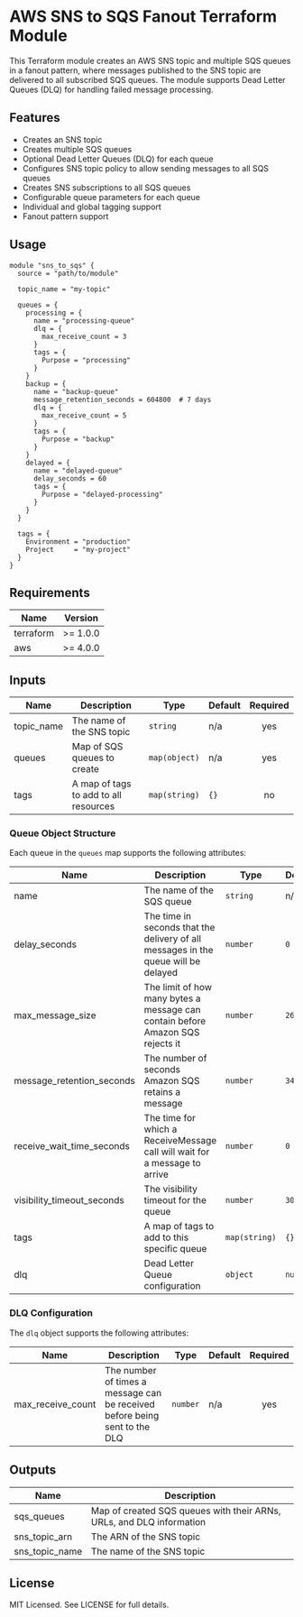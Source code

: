 # AWS SNS to SQS Fanout Terraform Module

This Terraform module creates an AWS SNS topic and multiple SQS queues in a fanout pattern, where messages published to the SNS topic are delivered to all subscribed SQS queues. The module supports Dead Letter Queues (DLQ) for handling failed message processing.

## Features

- Creates an SNS topic
- Creates multiple SQS queues
- Optional Dead Letter Queues (DLQ) for each queue
- Configures SNS topic policy to allow sending messages to all SQS queues
- Creates SNS subscriptions to all SQS queues
- Configurable queue parameters for each queue
- Individual and global tagging support
- Fanout pattern support

## Usage

```hcl
module "sns_to_sqs" {
  source = "path/to/module"

  topic_name = "my-topic"
  
  queues = {
    processing = {
      name = "processing-queue"
      dlq = {
        max_receive_count = 3
      }
      tags = {
        Purpose = "processing"
      }
    }
    backup = {
      name = "backup-queue"
      message_retention_seconds = 604800  # 7 days
      dlq = {
        max_receive_count = 5
      }
      tags = {
        Purpose = "backup"
      }
    }
    delayed = {
      name = "delayed-queue"
      delay_seconds = 60
      tags = {
        Purpose = "delayed-processing"
      }
    }
  }

  tags = {
    Environment = "production"
    Project     = "my-project"
  }
}
```

## Requirements

| Name | Version |
|------|---------|
| terraform | >= 1.0.0 |
| aws | >= 4.0.0 |

## Inputs

| Name | Description | Type | Default | Required |
|------|-------------|------|---------|:--------:|
| topic_name | The name of the SNS topic | `string` | n/a | yes |
| queues | Map of SQS queues to create | `map(object)` | n/a | yes |
| tags | A map of tags to add to all resources | `map(string)` | `{}` | no |

### Queue Object Structure

Each queue in the `queues` map supports the following attributes:

| Name | Description | Type | Default | Required |
|------|-------------|------|---------|:--------:|
| name | The name of the SQS queue | `string` | n/a | yes |
| delay_seconds | The time in seconds that the delivery of all messages in the queue will be delayed | `number` | `0` | no |
| max_message_size | The limit of how many bytes a message can contain before Amazon SQS rejects it | `number` | `262144` | no |
| message_retention_seconds | The number of seconds Amazon SQS retains a message | `number` | `345600` | no |
| receive_wait_time_seconds | The time for which a ReceiveMessage call will wait for a message to arrive | `number` | `0` | no |
| visibility_timeout_seconds | The visibility timeout for the queue | `number` | `30` | no |
| tags | A map of tags to add to this specific queue | `map(string)` | `{}` | no |
| dlq | Dead Letter Queue configuration | `object` | `null` | no |

### DLQ Configuration

The `dlq` object supports the following attributes:

| Name | Description | Type | Default | Required |
|------|-------------|------|---------|:--------:|
| max_receive_count | The number of times a message can be received before being sent to the DLQ | `number` | n/a | yes |

## Outputs

| Name | Description |
|------|-------------|
| sqs_queues | Map of created SQS queues with their ARNs, URLs, and DLQ information |
| sns_topic_arn | The ARN of the SNS topic |
| sns_topic_name | The name of the SNS topic |

## License

MIT Licensed. See LICENSE for full details. 